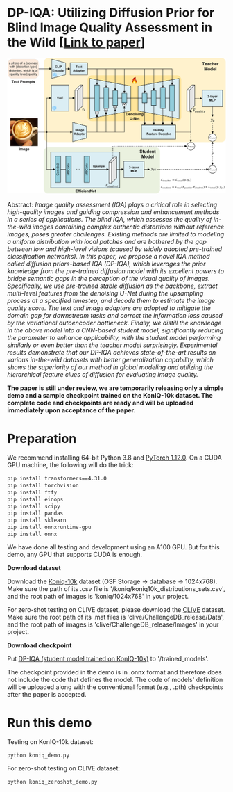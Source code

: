 # DP-IQA: Utilizing Diffusion Prior for Blind Image Quality Assessment in the Wild [[Link to paper](https://arxiv.org/abs/2405.19996)]

![Framework](/figures/framework.jpg)

Abstract: *Image quality assessment (IQA) plays a critical role in selecting high-quality images and guiding compression and enhancement methods in a series of applications. The blind IQA, which assesses the quality of in-the-wild images containing complex authentic distortions without reference images, poses greater challenges. Existing methods are limited to modeling a uniform distribution with local patches and are bothered by the gap between low and high-level visions (caused by widely adopted pre-trained classification networks). In this paper, we propose a novel IQA method called diffusion priors-based IQA (DP-IQA), which leverages the prior knowledge from the pre-trained diffusion model with its excellent powers to bridge semantic gaps in the perception of the visual quality of images. Specifically, we use pre-trained stable diffusion as the backbone, extract multi-level features from the denoising U-Net during the upsampling process at a specified timestep, and decode them to estimate the image quality score. The text and image adapters are adopted to mitigate the domain gap for downstream tasks and correct the information loss caused by the variational autoencoder bottleneck. Finally, we distill the knowledge in the above model into a CNN-based student model, significantly reducing the parameter to enhance applicability, with the student model performing similarly or even better than the teacher model surprisingly. Experimental results demonstrate that our DP-IQA achieves state-of-the-art results on various in-the-wild datasets with better generalization capability, which shows the superiority of our method in global modeling and utilizing the hierarchical feature clues of diffusion for evaluating image quality.*

**The paper is still under review, we are temporarily releasing only a simple demo and a sample checkpoint trained on the KonIQ-10k dataset. The complete code and checkpoints are ready and will be uploaded immediately upon acceptance of the paper.**

# Preparation
We recommend installing 64-bit Python 3.8 and [PyTorch 1.12.0](https://pytorch.org/get-started/locally/). On a CUDA GPU machine, the following will do the trick:

```
pip install transformers==4.31.0
pip install torchvision
pip install ftfy
pip install einops
pip install scipy
pip install pandas
pip install sklearn
pip install onnxruntime-gpu
pip install onnx
```

We have done all testing and development using an A100 GPU. But for this demo, any GPU that supports CUDA is enough.

**Download dataset**

Download the [Koniq-10k](https://osf.io/hcsdy/) dataset (OSF Storage -> database -> 1024x768). Make sure the path of its .csv file is '/koniq/koniq10k_distributions_sets.csv', and the root path of images is 'koniq/1024x768' in your project.

For zero-shot testing on CLIVE dataset, please download the [CLIVE](https://live.ece.utexas.edu/research/ChallengeDB/index.html) dataset. Make sure the root path of its .mat files is 'clive/ChallengeDB_release/Data', and the root path of images is 'clive/ChallengeDB_release/Images' in your project.

**Download checkpoint**

Put [DP-IQA (student model trained on KonIQ-10k)](https://drive.google.com/file/d/1PNznQU-vuS2ThA6tWT-fy3DmzPIuJRTN/view?usp=drive_link) to '/trained_models'.

The checkpoint provided in the demo is in .onnx format and therefore does not include the code that defines the model. The code of models' definition will be uploaded along with the conventional format (e.g., .pth) checkpoints after the paper is accepted.

# Run this demo
Testing on KonIQ-10k dataset:

```
python koniq_demo.py
```

For zero-shot testing on CLIVE dataset:

```
python koniq_zeroshot_demo.py
```

